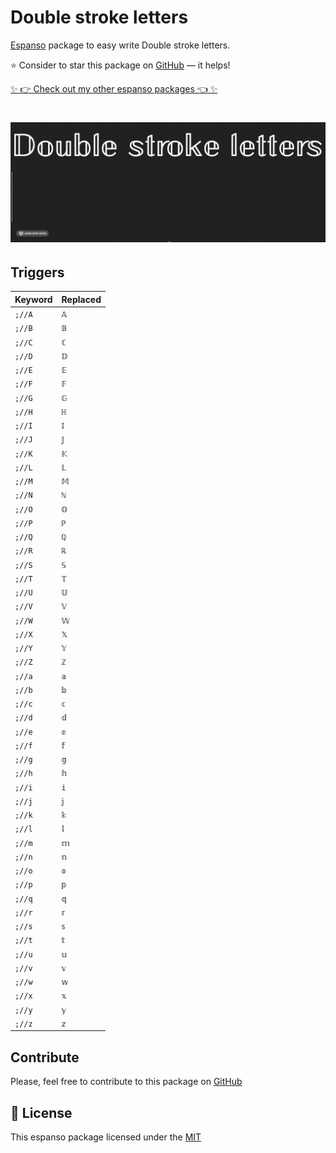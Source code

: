 # Double stroke letters

[Espanso](https://espanso.org) package to easy write Double stroke letters.

⭐️ Consider to star this package on [GitHub](https://github.com/kopach/espanso-package-double-stroke-letters/stargazers) — it helps!

[✨ 👉 Check out my other espanso packages 👈 ✨](https://github.com/kopach?tab=repositories&q=espanso-package&type=source)

<h1 align="center">

![demo](https://github.com/kopach/espanso-package-double-stroke-letters/raw/main/assets/demo.gif)

</h1>

## Triggers

| Keyword | Replaced |
| ------- | -------- |
| `;//A`  | `𝔸`      |
| `;//B`  | `𝔹`      |
| `;//C`  | `ℂ`      |
| `;//D`  | `𝔻`      |
| `;//E`  | `𝔼`      |
| `;//F`  | `𝔽`      |
| `;//G`  | `𝔾`      |
| `;//H`  | `ℍ`      |
| `;//I`  | `𝕀`      |
| `;//J`  | `𝕁`      |
| `;//K`  | `𝕂`      |
| `;//L`  | `𝕃`      |
| `;//M`  | `𝕄`      |
| `;//N`  | `ℕ`      |
| `;//O`  | `𝕆`      |
| `;//P`  | `ℙ`      |
| `;//Q`  | `ℚ`      |
| `;//R`  | `ℝ`      |
| `;//S`  | `𝕊`      |
| `;//T`  | `𝕋`      |
| `;//U`  | `𝕌`      |
| `;//V`  | `𝕍`      |
| `;//W`  | `𝕎`      |
| `;//X`  | `𝕏`      |
| `;//Y`  | `𝕐`      |
| `;//Z`  | `ℤ`      |
| `;//a`  | `𝕒`      |
| `;//b`  | `𝕓`      |
| `;//c`  | `𝕔`      |
| `;//d`  | `𝕕`      |
| `;//e`  | `𝕖`      |
| `;//f`  | `𝕗`      |
| `;//g`  | `𝕘`      |
| `;//h`  | `𝕙`      |
| `;//i`  | `𝕚`      |
| `;//j`  | `𝕛`      |
| `;//k`  | `𝕜`      |
| `;//l`  | `𝕝`      |
| `;//m`  | `𝕞`      |
| `;//n`  | `𝕟`      |
| `;//o`  | `𝕠`      |
| `;//p`  | `𝕡`      |
| `;//q`  | `𝕢`      |
| `;//r`  | `𝕣`      |
| `;//s`  | `𝕤`      |
| `;//t`  | `𝕥`      |
| `;//u`  | `𝕦`      |
| `;//v`  | `𝕧`      |
| `;//w`  | `𝕨`      |
| `;//x`  | `𝕩`      |
| `;//y`  | `𝕪`      |
| `;//z`  | `𝕫`      |

## Contribute

Please, feel free to contribute to this package on [GitHub](https://github.com/kopach/espanso-package-double-stroke-letters)

## 📄 License

This espanso package licensed under the [MIT](https://github.com/kopach/espanso-package-double-stroke-letters/blob/master/LICENSE)
